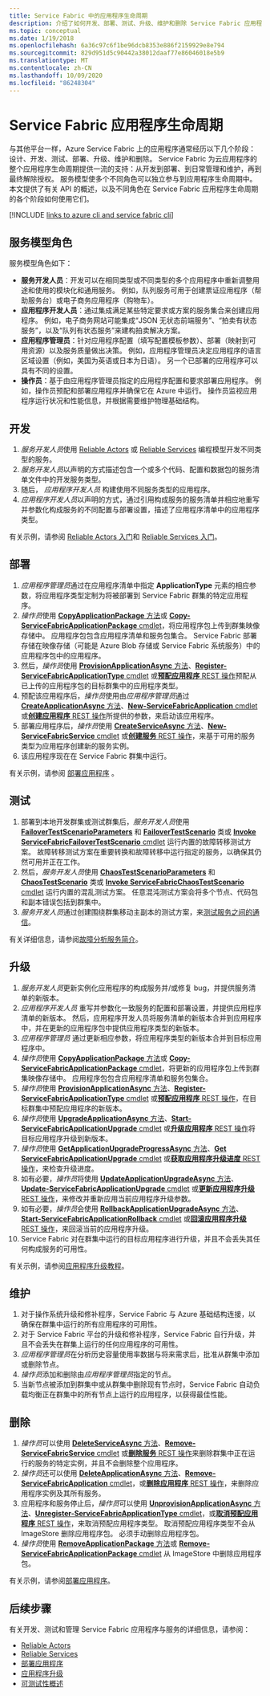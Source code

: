 ```yaml
---
title: Service Fabric 中的应用程序生命周期
description: 介绍了如何开发、部署、测试、升级、维护和删除 Service Fabric 应用程序。
ms.topic: conceptual
ms.date: 1/19/2018
ms.openlocfilehash: 6a36c97c6f1be96dcb8353e886f2159929e8e794
ms.sourcegitcommit: 829d951d5c90442a38012daaf77e86046018e5b9
ms.translationtype: MT
ms.contentlocale: zh-CN
ms.lasthandoff: 10/09/2020
ms.locfileid: "86248304"
---
```

# <a name="service-fabric-application-lifecycle"></a>Service Fabric 应用程序生命周期
与其他平台一样，Azure Service Fabric 上的应用程序通常经历以下几个阶段：设计、开发、测试、部署、升级、维护和删除。 Service Fabric 为云应用程序的整个应用程序生命周期提供一流的支持：从开发到部署、到日常管理和维护，再到最终解除授权。 服务模型使多个不同角色可以独立参与到应用程序生命周期中。 本文提供了有关 API 的概述，以及不同角色在 Service Fabric 应用程序生命周期的各个阶段如何使用它们。

[!INCLUDE [links to azure cli and service fabric cli](../../includes/service-fabric-sfctl.md)]

## <a name="service-model-roles"></a>服务模型角色
服务模型角色如下：

* **服务开发人员**：开发可以在相同类型或不同类型的多个应用程序中重新调整用途和使用的模块化和通用服务。 例如，队列服务可用于创建票证应用程序（帮助服务台）或电子商务应用程序（购物车）。
* **应用程序开发人员**：通过集成满足某些特定要求或方案的服务集合来创建应用程序。 例如，电子商务网站可能集成“JSON 无状态前端服务”、“拍卖有状态服务”，以及“队列有状态服务”来建构拍卖解决方案。
* **应用程序管理员**：针对应用程序配置（填写配置模板参数）、部署（映射到可用资源）以及服务质量做出决策。 例如，应用程序管理员决定应用程序的语言区域设置（例如，美国为英语或日本为日语）。 另一个已部署的应用程序可以具有不同的设置。
* **操作员**：基于由应用程序管理员指定的应用程序配置和要求部署应用程序。 例如，操作员预配和部署应用程序并确保它在 Azure 中运行。 操作员监视应用程序运行状况和性能信息，并根据需要维护物理基础结构。

## <a name="develop"></a>开发
1. *服务开发人员*使用 [Reliable Actors](service-fabric-reliable-actors-introduction.md) 或 [Reliable Services](service-fabric-reliable-services-introduction.md) 编程模型开发不同类型的服务。
2. *服务开发人员*以声明的方式描述包含一个或多个代码、配置和数据包的服务清单文件中的开发服务类型。
3. 随后， *应用程序开发人员* 构建使用不同服务类型的应用程序。
4. *应用程序开发人员*以声明的方式，通过引用构成服务的服务清单并相应地重写并参数化构成服务的不同配置与部署设置，描述了应用程序清单中的应用程序类型。

有关示例，请参阅 [Reliable Actors 入门](service-fabric-reliable-actors-get-started.md)和 [Reliable Services 入门](service-fabric-reliable-services-quick-start.md)。

## <a name="deploy"></a>部署
1. *应用程序管理员*通过在应用程序清单中指定 **ApplicationType** 元素的相应参数，将应用程序类型定制为将被部署到 Service Fabric 群集的特定应用程序。
2. *操作员*使用 [**CopyApplicationPackage** 方法](/dotnet/api/system.fabric.fabricclient.applicationmanagementclient)或 [**Copy-ServiceFabricApplicationPackage** cmdlet](/powershell/module/servicefabric/copy-servicefabricapplicationpackage?view=azureservicefabricps)，将应用程序包上传到群集映像存储中。 应用程序包包含应用程序清单和服务包集合。 Service Fabric 部署存储在映像存储（可能是 Azure Blob 存储或 Service Fabric 系统服务）中的应用程序包中的应用程序。
3. 然后，*操作员*使用 [**ProvisionApplicationAsync** 方法](/dotnet/api/system.fabric.fabricclient.applicationmanagementclient)、[**Register-ServiceFabricApplicationType** cmdlet](/powershell/module/servicefabric/register-servicefabricapplicationtype) 或[**预配应用程序** REST 操作](/rest/api/servicefabric/provision-an-application)预配从已上传的应用程序包的目标群集中的应用程序类型。
4. 预配该应用程序后，*操作员*使用由*应用程序管理员*通过 [**CreateApplicationAsync** 方法](/dotnet/api/system.fabric.fabricclient.applicationmanagementclient)、[**New-ServiceFabricApplication** cmdlet](/powershell/module/servicefabric/new-servicefabricapplication) 或[**创建应用程序** REST 操作](/rest/api/servicefabric/create-an-application)所提供的参数，来启动该应用程序。
5. 部署应用程序后，*操作员*使用 [**CreateServiceAsync** 方法](/dotnet/api/system.fabric.fabricclient.servicemanagementclient)、[**New-ServiceFabricService** cmdlet](/powershell/module/servicefabric/new-servicefabricservice) 或[**创建服务** REST 操作](/rest/api/servicefabric/create-a-service)，来基于可用的服务类型为应用程序创建新的服务实例。
6. 该应用程序现在在 Service Fabric 群集中运行。

有关示例，请参阅 [部署应用程序](service-fabric-deploy-remove-applications.md) 。

## <a name="test"></a>测试
1. 部署到本地开发群集或测试群集后，*服务开发人员*使用 [**FailoverTestScenarioParameters**](/dotnet/api/system.fabric.testability.scenario.failovertestscenarioparameters) 和 [**FailoverTestScenario**](/dotnet/api/system.fabric.testability.scenario.failovertestscenario) 类或 [**Invoke ServiceFabricFailoverTestScenario** cmdlet](/powershell/module/servicefabric/invoke-servicefabricfailovertestscenario?view=azureservicefabricps) 运行内置的故障转移测试方案。 故障转移测试方案在重要转换和故障转移中运行指定的服务，以确保其仍然可用并正在工作。
2. 然后，*服务开发人员*使用 [**ChaosTestScenarioParameters**](/dotnet/api/system.fabric.testability.scenario.chaostestscenarioparameters) 和 [**ChaosTestScenario**](/dotnet/api/system.fabric.testability.scenario.chaostestscenario) 类或 [**Invoke ServiceFabricChaosTestScenario** cmdlet](/powershell/module/servicefabric/invoke-servicefabricchaostestscenario?view=azureservicefabricps) 运行内置的混乱测试方案。 任意混沌测试方案会将多个节点、代码包和副本错误包括到群集中。
3. *服务开发人员*通过创建围绕群集移动主副本的测试方案，来[测试服务之间的通信](service-fabric-testability-scenarios-service-communication.md)。

有关详细信息，请参阅[故障分析服务简介](service-fabric-testability-overview.md)。

## <a name="upgrade"></a>升级
1. *服务开发人员*更新实例化应用程序的构成服务并/或修复 bug，并提供服务清单的新版本。
2. *应用程序开发人员* 重写并参数化一致服务的配置和部署设置，并提供应用程序清单的新版本。 然后，应用程序开发人员将服务清单的新版本合并到应用程序中，并在更新的应用程序包中提供应用程序类型的新版本。
3. *应用程序管理员* 通过更新相应参数，将应用程序类型的新版本合并到目标应用程序中。
4. *操作员*使用 [**CopyApplicationPackage** 方法](/dotnet/api/system.fabric.fabricclient.applicationmanagementclient)或 [**Copy-ServiceFabricApplicationPackage** cmdlet](/powershell/module/servicefabric/copy-servicefabricapplicationpackage?view=azureservicefabricps)，将更新的应用程序包上传到群集映像存储中。 应用程序包包含应用程序清单和服务包集合。
5. *操作员*使用 [**ProvisionApplicationAsync** 方法](/dotnet/api/system.fabric.fabricclient.applicationmanagementclient)、[**Register-ServiceFabricApplicationType** cmdlet](/powershell/module/servicefabric/register-servicefabricapplicationtype) 或[**预配应用程序** REST 操作](/rest/api/servicefabric/provision-an-application)，在目标群集中预配应用程序的新版本。
6. *操作员*使用 [**UpgradeApplicationAsync** 方法](/dotnet/api/system.fabric.fabricclient.applicationmanagementclient)、[**Start-ServiceFabricApplicationUpgrade** cmdlet](/powershell/module/servicefabric/start-servicefabricapplicationupgrade) 或[**升级应用程序** REST 操作](/rest/api/servicefabric/upgrade-an-application)将目标应用程序升级到新版本。
7. *操作员*使用 [**GetApplicationUpgradeProgressAsync** 方法](/dotnet/api/system.fabric.fabricclient.applicationmanagementclient)、[**Get ServiceFabricApplicationUpgrade** cmdlet](/powershell/module/servicefabric/get-servicefabricapplicationupgrade) 或[**获取应用程序升级进度** REST 操作](/rest/api/servicefabric/get-the-progress-of-an-application-upgrade1)，来检查升级进度。
8. 如有必要，*操作员*将使用 [**UpdateApplicationUpgradeAsync** 方法](/dotnet/api/system.fabric.fabricclient.applicationmanagementclient)、[**Update-ServiceFabricApplicationUpgrade** cmdlet](/powershell/module/servicefabric/update-servicefabricapplicationupgrade) 或[**更新应用程序升级** REST 操作](/rest/api/servicefabric/update-an-application-upgrade)，来修改并重新应用当前应用程序升级参数。
9. 如有必要，*操作员*会使用 [**RollbackApplicationUpgradeAsync** 方法](/dotnet/api/system.fabric.fabricclient.applicationmanagementclient)、[**Start-ServiceFabricApplicationRollback** cmdlet](/powershell/module/servicefabric/start-servicefabricapplicationrollback) 或[**回滚应用程序升级** REST 操作](/rest/api/servicefabric/rollback-an-application-upgrade)，来回滚当前的应用程序升级。
10. Service Fabric 对在群集中运行的目标应用程序进行升级，并且不会丢失其任何构成服务的可用性。

有关示例，请参阅[应用程序升级教程](service-fabric-application-upgrade-tutorial.md)。

## <a name="maintain"></a>维护
1. 对于操作系统升级和修补程序，Service Fabric 与 Azure 基础结构连接，以确保在群集中运行的所有应用程序的可用性。
2. 对于 Service Fabric 平台的升级和修补程序，Service Fabric 自行升级，并且不会丢失在群集上运行的任何应用程序的可用性。
3. *应用程序管理员*在分析历史容量使用率数据与将来需求后，批准从群集中添加或删除节点。
4. *操作员*添加和删除由*应用程序管理员*指定的节点。
5. 当新节点被添加到群集中或从群集中删除现有节点时，Service Fabric 自动负载均衡正在群集中的所有节点上运行的应用程序，以获得最佳性能。

## <a name="remove"></a>删除
1. *操作员*可以使用 [**DeleteServiceAsync** 方法](/dotnet/api/system.fabric.fabricclient.servicemanagementclient)、[**Remove-ServiceFabricService** cmdlet](/powershell/module/servicefabric/remove-servicefabricservice) 或[**删除服务** REST 操作](/rest/api/servicefabric/delete-a-service)来删除群集中正在运行的服务的特定实例，并且不会删除整个应用程序。  
2. *操作员*还可以使用 [**DeleteApplicationAsync** 方法](/dotnet/api/system.fabric.fabricclient.applicationmanagementclient)、[**Remove-ServiceFabricApplication** cmdlet](/powershell/module/servicefabric/remove-servicefabricapplication)，或[**删除应用程序** REST 操作](/rest/api/servicefabric/delete-an-application)，来删除应用程序实例及其所有服务。
3. 应用程序和服务停止后，*操作员*可以使用 [**UnprovisionApplicationAsync** 方法](/dotnet/api/system.fabric.fabricclient.applicationmanagementclient)、[**Unregister-ServiceFabricApplicationType** cmdlet](/powershell/module/servicefabric/unregister-servicefabricapplicationtype)，或[**取消预配应用程序** REST 操作](/rest/api/servicefabric/unprovision-an-application)，来取消预配应用程序类型。 取消预配应用程序类型不会从 ImageStore 删除应用程序包。 必须手动删除应用程序包。
4. *操作员*使用 [**RemoveApplicationPackage** 方法](/dotnet/api/system.fabric.fabricclient.applicationmanagementclient)或 [**Remove-ServiceFabricApplicationPackage** cmdlet](/powershell/module/servicefabric/remove-servicefabricapplicationpackage?view=azureservicefabricps) 从 ImageStore 中删除应用程序包。

有关示例，请参阅[部署应用程序](service-fabric-deploy-remove-applications.md)。

## <a name="next-steps"></a>后续步骤
有关开发、测试和管理 Service Fabric 应用程序与服务的详细信息，请参阅：

* [Reliable Actors](service-fabric-reliable-actors-introduction.md)
* [Reliable Services](service-fabric-reliable-services-introduction.md)
* [部署应用程序](service-fabric-deploy-remove-applications.md)
* [应用程序升级](service-fabric-application-upgrade.md)
* [可测试性概述](service-fabric-testability-overview.md)
